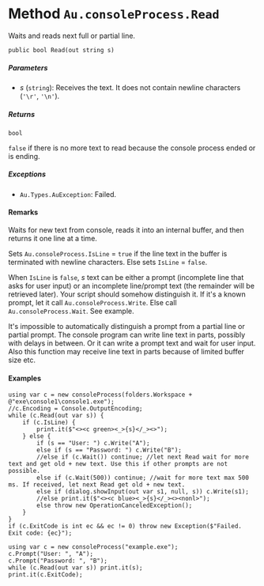 # Method `Au.consoleProcess.Read`

Waits and reads next full or partial line.

```
public bool Read(out string s)
```

##### Parameters

- *s*  (`string`):
    Receives the text. It does not contain newline characters (`'\r'`, `'\n'`).

##### Returns

`bool`

`false` if there is no more text to read because the console process ended or is ending.

##### Exceptions

- `Au.Types.AuException`:
    Failed.

#### Remarks

Waits for new text from console, reads it into an internal buffer, and then returns it one line at a time.

Sets `Au.consoleProcess.IsLine` = `true` if the line text in the buffer is terminated with newline characters. Else sets `IsLine` = `false`.

When `IsLine` is `false`, *s* text can be either a prompt (incomplete line that asks for user input) or an incomplete line/prompt text (the remainder will be retrieved later). Your script should somehow distinguish it. If it's a known prompt, let it call `Au.consoleProcess.Write`. Else call `Au.consoleProcess.Wait`. See example.

It's impossible to automatically distinguish a prompt from a partial line or partial prompt. The console program can write line text in parts, possibly with delays in between. Or it can write a prompt text and wait for user input. Also this function may receive line text in parts because of limited buffer size etc.

#### Examples

```
using var c = new consoleProcess(folders.Workspace + @"exe\console1\console1.exe");
//c.Encoding = Console.OutputEncoding;
while (c.Read(out var s)) {
	if (c.IsLine) {
		print.it($"<><c green><_>{s}</_><>");
	} else {
		if (s == "User: ") c.Write("A");
		else if (s == "Password: ") c.Write("B");
		//else if (c.Wait()) continue; //let next Read wait for more text and get old + new text. Use this if other prompts are not possible.
		else if (c.Wait(500)) continue; //wait for more text max 500 ms. If received, let next Read get old + new text.
		else if (dialog.showInput(out var s1, null, s)) c.Write(s1);
		//else print.it($"<><c blue><_>{s}</_><><nonl>");
		else throw new OperationCanceledException();
	}
}
if (c.ExitCode is int ec && ec != 0) throw new Exception($"Failed. Exit code: {ec}");
```

```
using var c = new consoleProcess("example.exe");
c.Prompt("User: ", "A");
c.Prompt("Password: ", "B");
while (c.Read(out var s)) print.it(s);
print.it(c.ExitCode);
```